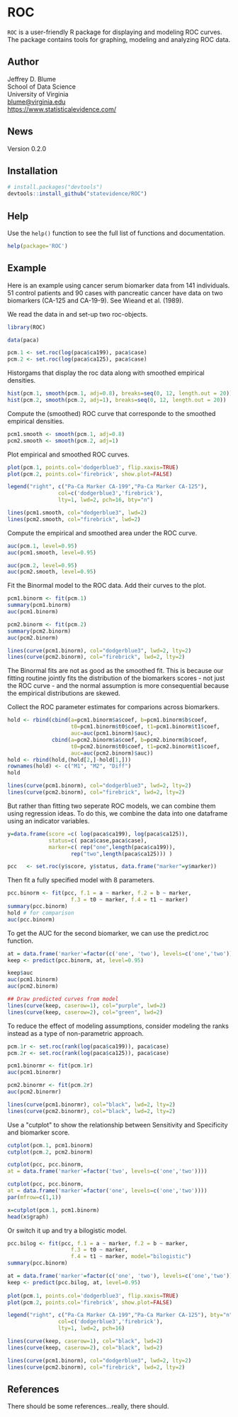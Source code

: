 ROC
========

`ROC` is a user-friendly R package for displaying and modeling ROC curves. 
The package contains tools for graphing, modeling and analyzing ROC data. 

Author
-------
Jeffrey D. Blume  
School of Data Science  
University of Virginia   
<i class="fas fa-envelope"></i>  blume@virginia.edu   
https://www.statisticalevidence.com/

News
----
Version 0.2.0

Installation
------------

``` r
# install.packages("devtools")
devtools::install_github("statevidence/ROC")
```

Help
----

Use the `help()` function to see the full list of functions and documentation. 

``` r 
help(package='ROC')
```

Example
-------

Here is an example using cancer serum biomarker data from 141 individuals. 
51 control patients and 90 cases with pancreatic cancer have data on two 
biomarkers (CA-125 and CA-19-9). See Wieand et al. (1989).

We read the data in and set-up two roc-objects.

``` r
library(ROC)

data(paca)

pcm.1 <- set.roc(log(paca$ca199), paca$case)
pcm.2 <- set.roc(log(paca$ca125), paca$case)
```

Historgams that display the roc data along with smoothed empirical densities.

``` r
hist(pcm.1, smooth(pcm.1, adj=0.8), breaks=seq(0, 12, length.out = 20))
hist(pcm.2, smooth(pcm.2, adj=1), breaks=seq(0, 12, length.out = 20))
```

Compute the (smoothed) ROC curve that corresponde to the smoothed empirical densities.

``` r
pcm1.smooth <- smooth(pcm.1, adj=0.8)
pcm2.smooth <- smooth(pcm.2, adj=1)
```

Plot empirical and smoothed ROC curves.

``` r
plot(pcm.1, points.col='dodgerblue3', flip.xaxis=TRUE)
plot(pcm.2, points.col='firebrick', show.plot=FALSE)

legend("right", c("Pa-Ca Marker CA-199","Pa-Ca Marker CA-125"),
				col=c('dodgerblue3','firebrick'),
				lty=1, lwd=2, pch=16, bty="n")

lines(pcm1.smooth, col="dodgerblue3", lwd=2)
lines(pcm2.smooth, col="firebrick", lwd=2)
```

Compute the empirical and smoothed area under the ROC curve. 

``` r
auc(pcm.1, level=0.95)
auc(pcm1.smooth, level=0.95)

auc(pcm.2, level=0.95)
auc(pcm2.smooth, level=0.95)
```

Fit the Binormal model to the ROC data. Add their curves to the plot.
 
``` r 
pcm1.binorm <- fit(pcm.1)
summary(pcm1.binorm)
auc(pcm1.binorm)

pcm2.binorm <- fit(pcm.2)
summary(pcm2.binorm)
auc(pcm2.binorm)

lines(curve(pcm1.binorm), col="dodgerblue3", lwd=2, lty=2)
lines(curve(pcm2.binorm), col="firebrick", lwd=2, lty=2)
```

The Binormal fits are not as good as the smoothed fit. This is because our fitting routine jointly 
fits the distribution of the biomarkers scores - not just the ROC curve - and the normal 
assumption is more consequential because the empirical distributions are skewed.

Collect the ROC parameter estimates for comparions across biomarkers. 

``` r 
hold <- rbind(cbind(a=pcm1.binorm$a$coef, b=pcm1.binorm$b$coef, 
					t0=pcm1.binorm$t0$coef, t1=pcm1.binorm$t1$coef, 
					auc=auc(pcm1.binorm)$auc),
		      cbind(a=pcm2.binorm$a$coef, b=pcm2.binorm$b$coef, 
				  	t0=pcm2.binorm$t0$coef, t1=pcm2.binorm$t1$coef, 
					auc=auc(pcm2.binorm)$auc))
hold <- rbind(hold,(hold[2,]-hold[1,]))								
rownames(hold) <- c("M1", "M2", "Diff")
hold

lines(curve(pcm1.binorm), col="dodgerblue3", lwd=2, lty=2)
lines(curve(pcm2.binorm), col="firebrick", lwd=2, lty=2)
```

But rather than fitting two seperate ROC models, we can combine them using regression ideas.
To do this, we combine the data into one dataframe using an indicator variables.
 
```r
y=data.frame(score =c( log(paca$ca199), log(paca$ca125)), 
  			 status=c( paca$case,paca$case), 
  			 marker=c( rep("one",length(paca$ca199)), 
			 		rep("two",length(paca$ca125))) )

pcc   <- set.roc(y$score, y$status, data.frame("marker"=y$marker))
```

Then fit a fully specified model with 8 parameters.

```r
pcc.binorm <- fit(pcc, f.1 = a ~ marker, f.2 = b ~ marker,
					f.3 = t0 ~ marker, f.4 = t1 ~ marker)
summary(pcc.binorm)
hold # for comparison
auc(pcc.binorm)
```

To get the AUC for the second biomarker, we can use the predict.roc function.

```r
at = data.frame('marker'=factor(c('one', 'two'), levels=c('one','two')))
keep <- predict(pcc.binorm, at, level=0.95)

keep$auc
auc(pcm1.binorm)
auc(pcm2.binorm)

## Draw predicted curves from model
lines(curve(keep, caserow=1), col="purple", lwd=2)
lines(curve(keep, caserow=2), col="green", lwd=2)
```

To reduce the effect of modeling assumptions, consider modeling the ranks instead as a type of 
non-parametric approach.  

```r
pcm.1r <- set.roc(rank(log(paca$ca199)), paca$case)
pcm.2r <- set.roc(rank(log(paca$ca125)), paca$case)

pcm1.binormr <- fit(pcm.1r)
auc(pcm1.binormr)

pcm2.binormr <- fit(pcm.2r)
auc(pcm2.binormr)

lines(curve(pcm1.binormr), col="black", lwd=2, lty=2)
lines(curve(pcm2.binormr), col="black", lwd=2, lty=2)
```
 
Use a "cutplot" to show the relationship between Sensitivity and Specificity and biomarker score.

```r
cutplot(pcm.1, pcm1.binorm)
cutplot(pcm.2, pcm2.binorm)

cutplot(pcc, pcc.binorm, 
at = data.frame('marker'=factor('two', levels=c('one','two'))))

cutplot(pcc, pcc.binorm, 
at = data.frame('marker'=factor('one', levels=c('one','two'))))
par(mfrow=c(1,1))

x=cutplot(pcm.1, pcm1.binorm)
head(x$graph)
```

Or switch it up and try a bilogistic model.

```r
pcc.bilog <- fit(pcc, f.1 = a ~ marker, f.2 = b ~ marker,
					f.3 = t0 ~ marker, 
					f.4 = t1 ~ marker, model="bilogistic")
summary(pcc.binorm)

at = data.frame('marker'=factor(c('one', 'two'), levels=c('one','two')))
keep <- predict(pcc.bilog, at, level=0.95)
					
plot(pcm.1, points.col='dodgerblue3', flip.xaxis=TRUE)
plot(pcm.2, points.col='firebrick', show.plot=FALSE)

legend("right", c("Pa-Ca Marker CA-199","Pa-Ca Marker CA-125"), bty="n",
				col=c('dodgerblue3','firebrick'),
				lty=1, lwd=2, pch=16)

lines(curve(keep, caserow=1), col="black", lwd=2)
lines(curve(keep, caserow=2), col="black", lwd=2)	

lines(curve(pcm1.binorm), col="dodgerblue3", lwd=2, lty=2)
lines(curve(pcm2.binorm), col="firebrick", lwd=2, lty=2)				
```

References
----------

There should be some references...really, there should.  


